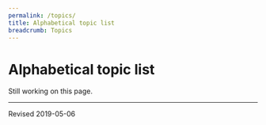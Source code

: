```yaml
---
permalink: /topics/
title: Alphabetical topic list
breadcrumb: Topics
---
```


# Alphabetical topic list

Still working on this page.

----
Revised 2019-05-06

